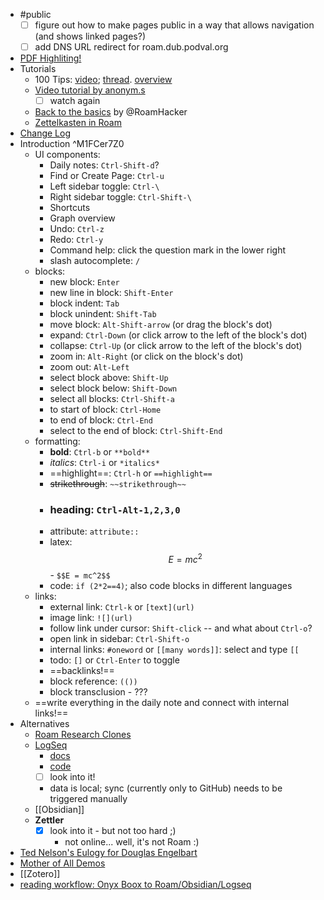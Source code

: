   * #public
    * [ ] figure out how to make pages public in a way that allows navigation (and shows linked pages?)
    * [ ] add DNS URL redirect for roam.dub.podval.org  
  * [PDF Highliting!](https://cwhitesullivan.lt.acemlna.com/Prod/link-tracker?redirectUrl=aHR0cHMlM0ElMkYlMkZ3d3cueW91dHViZS5jb20lMkZ3YXRjaCUzRnYlM0QteVZxUXFVRUhLSSUyNmFiX2NoYW5uZWwlM0RDQ0M=&a=66602312&account=cwhitesullivan%2Eactivehosted%2Ecom&email=6kuVu95DEBySs6GDBSi84A%3D%3D&s=04fb52eac0167cace592d38d91f22817&i=219A1123A17A2496)
  * Tutorials
    * 100 Tips: [video](https://t.co/nwUYoeZUsA?amp=1); [thread](![](https://twitter.com/MarcKoenig_/status/1361457957431615488)). [overview](https://youtu.be/28yMr1NHseY)
    * [Video tutorial by anonym.s](https://www.youtube.com/channel/UCS2Dh3N7QpuZP6LLhUMkMqQ)
      * [ ] watch again 
    * [Back to the basics](![](https://twitter.com/roamhacker/status/1317084875409756160)) by @RoamHacker
    * [Zettelkasten in Roam](https://www.roambrain.com/implementing-zettelkasten-in-roam/)
  * [Change Log](https://roamresearch.com/#/app/help/page/dxTi-iUs2)
  * Introduction ^M1FCer7Z0
    * UI components:
      * Daily notes: `Ctrl-Shift-d`?
      * Find or Create Page: `Ctrl-u`
      * Left sidebar toggle: `Ctrl-\`
      * Right sidebar toggle: `Ctrl-Shift-\`
      * Shortcuts
      * Graph overview
      * Undo: `Ctrl-z`
      * Redo: `Ctrl-y`
      * Command help: click the question mark in the lower right
      * slash autocomplete: `/`
    * blocks:
      * new block: `Enter`
      * new line in block: `Shift-Enter`
      * block indent: `Tab`
      * block unindent: `Shift-Tab`
      * move block: `Alt-Shift-arrow` (or drag the block's dot)
      * expand: `Ctrl-Down` (or click arrow to the left of the block's dot)
      * collapse: `Ctrl-Up` (or click arrow to the left of the block's dot)
      * zoom in: `Alt-Right` (or click on the block's dot)
      * zoom out: `Alt-Left`
      * select block above: `Shift-Up`
      * select block below: `Shift-Down`
      * select all blocks: `Ctrl-Shift-a`
      * to start of block: `Ctrl-Home`
      * to end of block: `Ctrl-End`
      * select to the end of block: `Ctrl-Shift-End`
    * formatting:
      * **bold**: `Ctrl-b` or `**bold**`
      * *italics*: `Ctrl-i` or `*italics*`
      * ==highlight==: `Ctrl-h` or `==highlight==`
      * ~~strikethrough~~: `~~strikethrough~~`
      * ### heading: `Ctrl-Alt-1,2,3,0`
      * attribute: `attribute::`
      * latex: $$E = mc^2$$ - `$$E = mc^2$$`
      * code: `if (2*2==4)`; also code blocks in different languages
    * links:
      * external link: `Ctrl-k` or `[text](url)`
      * image link: `![](url)`
      * follow link under cursor: `Shift-click` -- and what about `Ctrl-o`?
      * open link in sidebar: `Ctrl-Shift-o`
      * internal links: `#oneword` or `[[many words]]`: select and type `[[`
      * todo: `[]` or `Ctrl-Enter` to toggle
      * ==backlinks!==
      * block reference: `(())`
      * block transclusion - ???
    * ==write everything in the daily note and connect with internal links!==
  * Alternatives
    * [Roam Research Clones](https://www.ianjones.us/roam-research-clones)
    * [LogSeq](https://github.com/logseq/logseq)
      * [docs](https://docs.logseq.com/#/page/Contents) 
      * [code](https://github.com/logseq/logseq)
      * [ ] look into it! 
      * data is local; sync (currently only to GitHub) needs to be triggered manually
    * [[Obsidian]]
    * **Zettler**
      * [x] look into it - but not too hard ;)
        * not online... well, it's not Roam :)
  * [Ted Nelson's Eulogy for Douglas Engelbart](https://www.youtube.com/watch?v=yMjPqr1s-cg&feature=youtu.be&ab_channel=ComputerHistoryMuseum)
  * [Mother of All Demos](https://www.youtube.com/watch?v=B6rKUf9DWRI&feature=emb_rel_end&ab_channel=SRIInternational)
  * [[Zotero]]
  * [reading workflow: Onyx Boox to Roam/Obsidian/Logseq](https://www.reddit.com/r/Onyx_Boox/comments/ocac44/reading_workflow_onyx_boox_to_roamobsidianlogseq/)